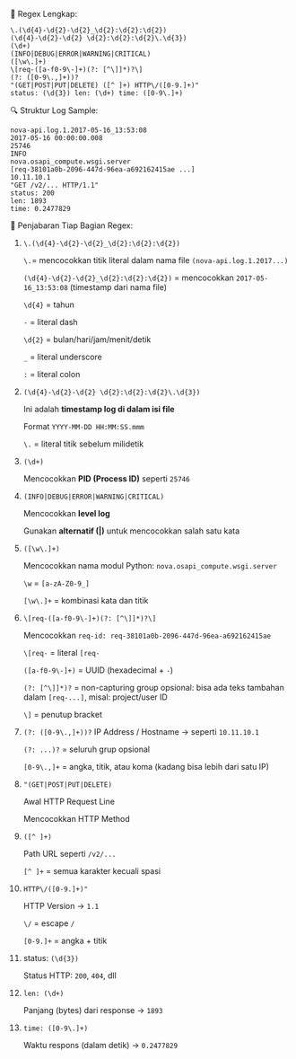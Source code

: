 📜 Regex Lengkap:

```
\.(\d{4}-\d{2}-\d{2}_\d{2}:\d{2}:\d{2})
(\d{4}-\d{2}-\d{2} \d{2}:\d{2}:\d{2}\.\d{3})
(\d+)
(INFO|DEBUG|ERROR|WARNING|CRITICAL)
([\w\.]+)
\[req-([a-f0-9\-]+)(?: [^\]]*)?\]
(?: ([0-9\.,]+))?
"(GET|POST|PUT|DELETE) ([^ ]+) HTTP\/([0-9.]+)"
status: (\d{3}) len: (\d+) time: ([0-9\.]+)
```

🔍 Struktur Log Sample:

```
nova-api.log.1.2017-05-16_13:53:08
2017-05-16 00:00:00.008
25746
INFO
nova.osapi_compute.wsgi.server
[req-38101a0b-2096-447d-96ea-a692162415ae ...]
10.11.10.1
"GET /v2/... HTTP/1.1"
status: 200
len: 1893
time: 0.2477829
```

🧩 Penjabaran Tiap Bagian Regex:

1. `\.(\d{4}-\d{2}-\d{2}_\d{2}:\d{2}:\d{2})`

   `\.`= mencocokkan titik literal dalam nama file `(nova-api.log.1.2017...)`

   `(\d{4}-\d{2}-\d{2}_\d{2}:\d{2}:\d{2})` = mencocokkan `2017-05-16_13:53:08` (timestamp dari nama file)

   `\d{4}` = tahun

   `-` = literal dash

   `\d{2}` = bulan/hari/jam/menit/detik

   `_` = literal underscore

   `:` = literal colon

2. `(\d{4}-\d{2}-\d{2} \d{2}:\d{2}:\d{2}\.\d{3})`

   Ini adalah **timestamp log di dalam isi file**

   Format `YYYY-MM-DD HH:MM:SS.mmm`
   
   `\.` = literal titik sebelum milidetik

3. `(\d+)`
   
   Mencocokkan **PID (Process ID)** seperti `25746`

4. `(INFO|DEBUG|ERROR|WARNING|CRITICAL)`
   
   Mencocokkan **level log**

   Gunakan **alternatif (|)** untuk mencocokkan salah satu kata

5. `([\w\.]+)`

   Mencocokkan nama modul Python: `nova.osapi_compute.wsgi.server`

   `\w` = `[a-zA-Z0-9_]`

   `[\w\.]+` = kombinasi kata dan titik

6. `\[req-([a-f0-9\-]+)(?: [^\]]*)?\]`

   Mencocokkan `req-id: req-38101a0b-2096-447d-96ea-a692162415ae`

   `\[req-` = literal `[req-`

   `([a-f0-9\-]+)` = UUID (hexadecimal + `-`)

   `(?: [^\]]*)?` = non-capturing group opsional: bisa ada teks tambahan dalam `[req-...]`, misal: project/user ID

   `\]` = penutup bracket

7. `(?: ([0-9\.,]+))?`
   IP Address / Hostname → seperti `10.11.10.1`

   `(?: ...)?` = seluruh grup opsional

   `[0-9\.,]+` = angka, titik, atau koma (kadang bisa lebih dari satu IP)

8. `"(GET|POST|PUT|DELETE)`
   
   Awal HTTP Request Line

   Mencocokkan HTTP Method

9. `([^ ]+)`
   
   Path URL seperti `/v2/...`

   `[^ ]+` = semua karakter kecuali spasi

10. `HTTP\/([0-9.]+)"`
   
    HTTP Version → `1.1`
   
    `\/` = escape `/`
   
    `[0-9.]+` = angka + titik

11. status: `(\d{3})`
   
    Status HTTP: `200`, `404`, dll

12. `len: (\d+)`

    Panjang (bytes) dari response → `1893`

13. `time: ([0-9\.]+)`

    Waktu respons (dalam detik) → `0.2477829`
